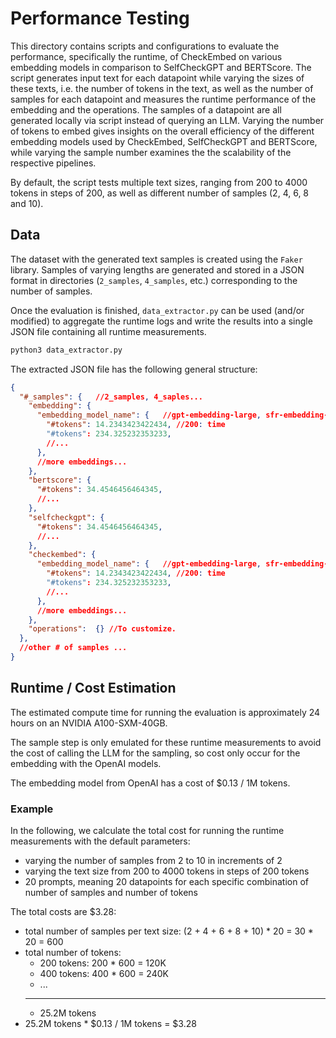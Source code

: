 # Performance Testing

This directory contains scripts and configurations to evaluate the performance, specifically the runtime, of CheckEmbed on various embedding models in comparison to SelfCheckGPT and BERTScore.
The script generates input text for each datapoint while varying the sizes of these texts, i.e. the number of tokens in the text, as well as the number of samples for each datapoint and measures the runtime performance of the embedding and the operations.
The samples of a datapoint are all generated locally via script instead of querying an LLM.
Varying the number of tokens to embed gives insights on the overall efficiency of the different embedding models used by CheckEmbed, SelfCheckGPT and BERTScore, while varying the sample number examines the the scalability of the respective pipelines.

By default, the script tests multiple text sizes, ranging from 200 to 4000 tokens in steps of 200, as well as different number of samples (2, 4, 6, 8 and 10).

## Data

The dataset with the generated text samples is created using the `Faker` library. Samples of varying lengths are generated and stored in a JSON format in directories (`2_samples`, `4_samples`, etc.) corresponding to the number of samples.

Once the evaluation is finished, `data_extractor.py` can be used (and/or modified) to aggregate the runtime logs and write the results into a single JSON file containing all runtime measurements.
```python
python3 data_extractor.py
```

The extracted JSON file has the following general structure:
```json
{
  "#_samples": {   //2_samples, 4_saples...
    "embedding": {
      "embedding_model_name": {   //gpt-embedding-large, sfr-embedding-mistral...
        "#tokens": 14.2343423422434, //200: time
        "#tokens": 234.325232353233,
        //...
      },
      //more embeddings...
    },
    "bertscore": {
      "#tokens": 34.4546456464345,
      //...
    },
    "selfcheckgpt": {
      "#tokens": 34.4546456464345,
      //...
    },
    "checkembed": {
      "embedding_model_name": {   //gpt-embedding-large, sfr-embedding-mistral...
        "#tokens": 14.2343423422434, //200: time
        "#tokens": 234.325232353233,
        //...
      },
      //more embeddings...
    },
    "operations":  {} //To customize.
  },
  //other # of samples ...
} 
```

## Runtime / Cost Estimation

The estimated compute time for running the evaluation is approximately 24 hours on an NVIDIA A100-SXM-40GB.

The sample step is only emulated for these runtime measurements to avoid the cost of calling the LLM for the sampling, so cost only occur for the embedding with the OpenAI models.

The embedding model from OpenAI has a cost of $0.13 / 1M tokens.

### Example
In the following, we calculate the total cost for running the runtime measurements with the default parameters:
- varying the number of samples from 2 to 10 in increments of 2
- varying the text size from 200 to 4000 tokens in steps of 200 tokens
- 20 prompts, meaning 20 datapoints for each specific combination of number of samples and number of tokens

The total costs are $3.28:
- total number of samples per text size: (2 + 4 + 6 + 8 + 10) * 20 = 30 * 20 = 600
- total number of tokens:
  - 200 tokens: 200 * 600 = 120K
  - 400 tokens: 400 * 600 = 240K
  - ...
  ---
  - 25.2M tokens
- 25.2M tokens * $0.13 / 1M tokens = $3.28
